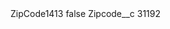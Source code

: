 <?xml version="1.0" encoding="UTF-8"?>
<CustomMetadata xmlns="http://soap.sforce.com/2006/04/metadata" xmlns:xsi="http://www.w3.org/2001/XMLSchema-instance" xmlns:xsd="http://www.w3.org/2001/XMLSchema">
    <label>ZipCode1413</label>
    <protected>false</protected>
    <values>
        <field>Zipcode__c</field>
        <value xsi:type="xsd:string">31192</value>
    </values>
</CustomMetadata>
